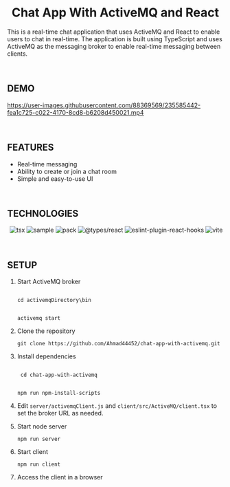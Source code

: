 **<h1 align="center">Chat App With ActiveMQ and React</h1>**

<p>This is a real-time chat application that uses ActiveMQ and React to enable users to chat in real-time. The application is built using TypeScript and uses ActiveMQ as the messaging broker to enable real-time messaging between clients.</p>

<br>

## **DEMO**


https://user-images.githubusercontent.com/88369569/235585442-fea1c725-c022-4170-8cd8-b6208d450021.mp4


<br>

## **FEATURES**

- Real-time messaging
- Ability to create or join a chat room
- Simple and easy-to-use UI

<br>

## **TECHNOLOGIES**

<div align="center">
<p align="center">

<img src="https://img.shields.io/badge/Vite-646CFF.svg?style=for-the-badge&logo=Vite&logoColor=white" alt="" />
<img src="https://img.shields.io/badge/Axios-5A29E4.svg?style=for-the-badge&logo=Axios&logoColor=white" alt="tsx" />
<img src="https://img.shields.io/badge/SVG-FFB13B.svg?style=for-the-badge&logo=SVG&logoColor=black" alt="sample" />
<img src="https://img.shields.io/badge/Express-000000.svg?style=for-the-badge&logo=Express&logoColor=white" alt="pack" />
<img src="https://img.shields.io/badge/React-61DAFB.svg?style=for-the-badge&logo=React&logoColor=black" alt="@types/react" />
<img src="https://img.shields.io/badge/TypeScript-3178C6.svg?style=for-the-badge&logo=TypeScript&logoColor=white" alt="eslint-plugin-react-hooks" />
<img src="https://img.shields.io/badge/HTML5-E34F26.svg?style=for-the-badge&logo=HTML5&logoColor=white" alt="vite" />

</p>
</div>

<br>

## **SETUP**

1. Start ActiveMQ broker

   <code>
   cd activemqDirectory\bin

   activemq start
   </code>

2. Clone the repository

   `git clone https://github.com/Ahmad44452/chat-app-with-activemq.git`

3. Install dependencies

   <code>
    cd chat-app-with-activemq
    
    npm run npm-install-scripts
    </code>

4. Edit `server/activemqClient.js` and `client/src/ActiveMQ/client.tsx` to set the broker URL as needed.

5. Start node server

   `npm run server`

6. Start client

   `npm run client`

7. Access the client in a browser
